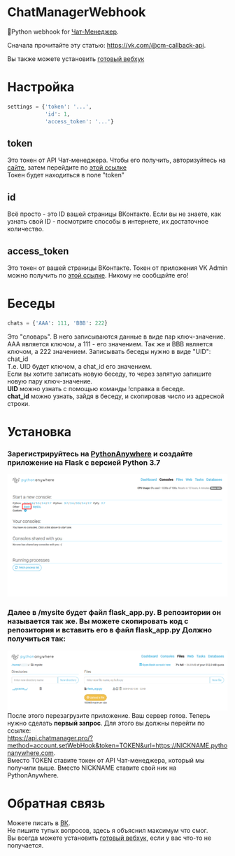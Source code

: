 # ChatManagerWebhook
🐍Python webhook for [Чат-Менеджер](https://vk.com/cm).

Сначала прочитайте эту статью: https://vk.com/@cm-callback-api.

Вы также можете установить [готовый вебхук](https://vk.com/yoda5)

# Настройка
```python
settings = {'token': '...', 
            'id': 1, 
            'access_token': '...'}
```

## token
Это токен от API Чат-менеджера. Чтобы его получить, авторизуйтесь на [сайте](https://chatmanager.pro), затем перейдите по [этой ссылке](https://api.chatmanager.pro/?method=account.getToken)  
Токен будет находиться в поле "token"

## id
Всё просто - это ID вашей страницы ВКонтакте. Если вы не знаете, как узнать свой ID - посмотрите способы в интернете, их достаточное количество.

## access_token
Это токен от вашей страницы ВКонтакте. Токен от приложения VK Admin можно получить по [этой ссылке](https://vk.cc/96T6nM).   Никому не сообщайте его!  

# Беседы
```python
chats = {'AAA': 111, 'BBB': 222}
```

Это "словарь". В него записываются данные в виде пар ключ-значение. AAA является ключом, а 111 - его значением. Так же и BBB является ключом, а 222 значением. Записывать беседы нужно в виде "UID": chat_id  
Т.е. UID будет ключом, а chat_id его значением.  
Если вы хотите записать новую беседу, то через запятую запишите новую пару ключ-значение.  
**UID** можно узнать с помощью команды !справка в беседе.  
**chat_id** можно узнать, зайдя в беседу, и скопировав число из адресной строки.


# Установка
### Зарегистрируйтесь на [PythonAnywhere](pythonanywhere.com) и создайте приложение на **Flask** с версией Python 3.7
![alt text](example/image2.png) 
### Далее в /mysite будет файл flask_app.py. В репозитории он называется так же. Вы можете скопировать код с репозитория и вставить его в файл flask_app.py Должно получиться так:
![alt text](example/image.png) 
После этого перезагрузите приложение. Ваш сервер готов. Теперь нужно сделать **первый запрос**. Для этого вы должны перейти по ссылке:  
https://api.chatmanager.pro/?method=account.setWebHook&token=TOKEN&url=https://NICKNAME.pythonanywhere.com.  
Вместо TOKEN ставите токен от API Чат-менеджера, который мы получили выше. Вместо NICKNAME ставите свой ник на PythonAnywhere. 

# Обратная связь
Можете писать в [ВК](https://vk.com/just1nwtf).  
Не пишите тупых вопросов, здесь я объяснил максимум что смог.  
Вы всегда можете установить [готовый вебхук](https://vk.com/yoda5), если у вас что-то не получается.
